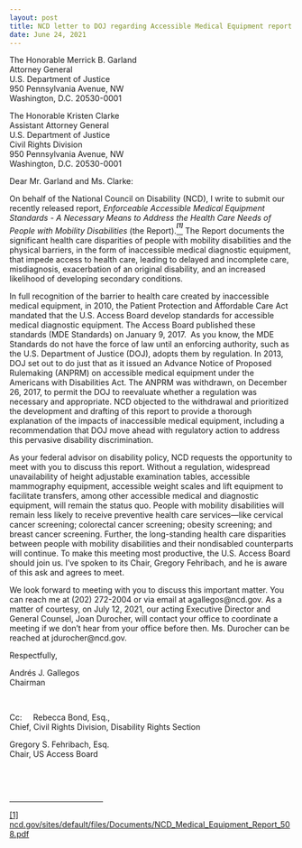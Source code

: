 ```yaml
---
layout: post
title: NCD letter to DOJ regarding Accessible Medical Equipment report
date: June 24, 2021
---
```

<p>The Honorable&nbsp;Merrick B. Garland&nbsp;<br />Attorney General<br />U.S. Department of Justice<br />950 Pennsylvania Avenue, NW<br />Washington, D.C. 20530-0001</p><p>The Honorable&nbsp;Kristen Clarke&nbsp;<br />Assistant Attorney General<br />U.S. Department of Justice<br />Civil Rights Division<br />950 Pennsylvania Avenue, NW<br />Washington, D.C. 20530-0001</p><p>Dear Mr. Garland and Ms. Clarke:</p><p>On behalf of the National Council on Disability (NCD), I write to submit our recently released report, <em>Enforceable Accessible Medical Equipment Standards - A Necessary Means to Address the Health Care Needs of People with Mobility Disabilities</em> (the Report).<a href="#_ftn1" name="_ftnref1" style="background-color: rgb(255, 255, 255);" title=""><em><sup><strong><sup>[1]</sup></strong></sup></em></a> The Report documents the significant health care disparities of people with mobility disabilities and the physical barriers, in the form of inaccessible medical diagnostic equipment, that impede access to health care, leading to delayed and incomplete care, misdiagnosis, exacerbation of an original disability, and an increased likelihood of developing secondary conditions.</p><p>In full recognition of the barrier to health care created by inaccessible medical equipment, in 2010, the Patient Protection and Affordable Care Act mandated that the U.S. Access Board develop standards for accessible medical diagnostic equipment. The Access Board published these standards (MDE Standards) on January 9, 2017.&nbsp; As you know, the MDE Standards do not have the force of law until an enforcing authority, such as the U.S. Department of Justice (DOJ), adopts them by regulation. In 2013, DOJ set out to do just that as it issued an Advance Notice of Proposed Rulemaking (ANPRM) on accessible medical equipment under the Americans with Disabilities Act. The ANPRM was withdrawn, on December 26, 2017, to permit the DOJ to reevaluate whether a regulation was necessary and appropriate. NCD objected to the withdrawal and prioritized the development and drafting of this report to provide a thorough explanation of the impacts of inaccessible medical equipment, including a recommendation that DOJ move ahead with regulatory action to address this pervasive disability discrimination.</p><p>As your federal advisor on disability policy, NCD requests the opportunity to meet with you to discuss this report. Without a regulation, widespread unavailability of height adjustable examination tables, accessible mammography equipment, accessible weight scales and lift equipment to facilitate transfers, among other accessible medical and diagnostic equipment, will remain the status quo. People with mobility disabilities will remain less likely to receive preventive health care services&mdash;like cervical cancer screening; colorectal cancer screening; obesity screening; and breast cancer screening. Further, the long-standing health care disparities between people with mobility disabilities and their nondisabled counterparts will continue. To make this meeting most productive, the U.S. Access Board should join us. I&rsquo;ve spoken to its Chair, Gregory Fehribach, and he is aware of this ask and agrees to meet.</p><p>We look forward to meeting with you to discuss this important matter. You can reach me at (202) 272-2004 or via email at agallegos@ncd.gov. As a matter of courtesy, on July 12, 2021, our acting Executive Director and General Counsel, Joan Durocher, will contact your office to coordinate a meeting if we don&rsquo;t hear from your office before then. Ms. Durocher can be reached at jdurocher@ncd.gov.</p><p>Respectfully,</p><p>Andrés J. Gallegos<br />Chairman</p><p>&nbsp;</p><p>Cc:&nbsp;&nbsp;&nbsp;&nbsp; Rebecca Bond, Esq.,<br/>Chief, Civil Rights Division, Disability Rights Section</p><p>Gregory S. Fehribach, Esq.<br/>Chair, US Access Board</p><p>&nbsp;</p><p>&nbsp;</p><div><hr align="left" size="1" width="33%" /><div id="ftn1"><p><a href="#_ftnref1" name="_ftn1" title="">[1]</a> <a href="https://ncd.gov/sites/default/files/Documents/NCD_Medical_Equipment_Report_508.pdf">ncd.gov/sites/default/files/Documents/NCD_Medical_Equipment_Report_508.pdf</a></p></div></div><p>&nbsp;</p>